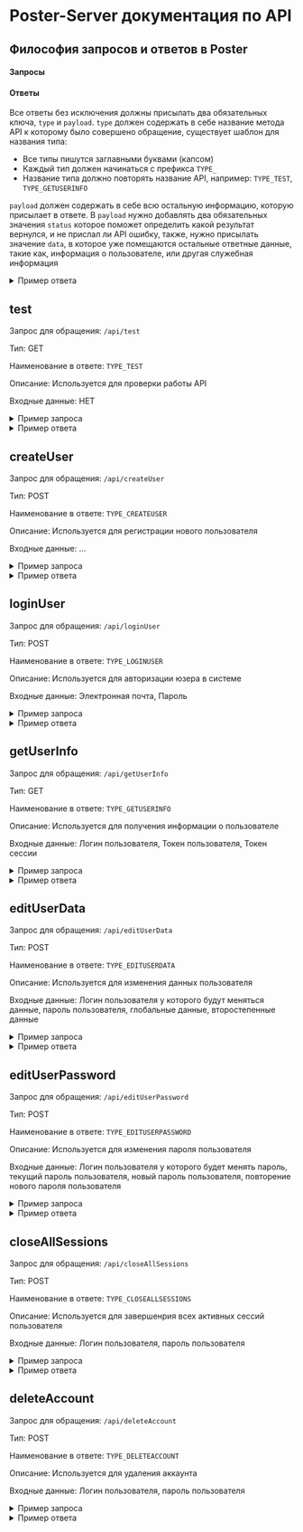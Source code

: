 # Poster-Server документация по API

## Философия запросов и ответов в Poster
#### Запросы

#### Ответы
Все ответы без исключения должны присылать два обязательных ключа, `type` и `payload`.
`type` должен содержать в себе название метода API к которому было совершено обращение, существует шаблон для названия типа: 
* Все типы пишутся заглавными буквами (капсом)
* Каждый тип должен начинаться с префикса `TYPE_`
* Название типа должно повторять название API, например: `TYPE_TEST`, `TYPE_GETUSERINFO`

`payload` должен содержать в себе всю остальную информацию, которую присылает в ответе. 
В `payload` нужно добавлять два обязательных значения `status` которое поможет определить какой результат вернулся, и не прислал ли API ошибку, также, нужно присылать значение `data`, в которое уже помещаются остальные ответные данные, такие как, информация о пользователе, или другая служебная информация
<details>
  <summary>Пример ответа</summary>
  <pre><code>
{
	type: "TYPE_TEST", 
    payload: {
	    status: "OK",
        data: {
	        value: "API WORK!"
        }
    }
}
	</code></pre>
</details>


## test
Запрос для обращения: `/api/test`

Тип: GET 

Наименование в ответе: `TYPE_TEST`

Описание: Используется для проверки работы API

Входные данные: НЕТ

<details>
  <summary>Пример запроса</summary>
  <pre><code>
http://localhost:3001/api/test
	</code></pre>
</details>
<details>
  <summary>Пример ответа</summary>
  <pre><code>
{
	type: "TYPE_TEST", 
    payload: {
	    status: "OK",
        data: {
	        value: "API WORK!"
        }
    }
}
	</code></pre>
</details>

## createUser
Запрос для обращения: `/api/createUser`

Тип: POST

Наименование в ответе: `TYPE_CREATEUSER`

Описание: Используется для регистрации нового пользователя

Входные данные: ...

<details>
  <summary>Пример запроса</summary>
  <pre><code>
{
	login: *USER_LOGIN*,
	email: *USER_EMAIL*,
	fullname: *USER_FULLNAME*,
	password: *USER_PASSWORD*,
	passwordRepeat: *USER_PASSWORD_REPEAT*
}
	</code></pre>
</details>
<details>
  <summary>Пример ответа</summary>
  <pre><code>
{
    type: "TYPE_CREATEUSER", 
    payload: {
	    status: "OK", 
	    data: *SESSION_TOKEN*
    }
}
	</code></pre>
</details>

## loginUser
Запрос для обращения: `/api/loginUser`

Тип: POST

Наименование в ответе: `TYPE_LOGINUSER`

Описание: Используется для авторизации юзера в системе

Входные данные: Электронная почта, Пароль

<details>
  <summary>Пример запроса</summary>
  <pre><code>
{
	email: *USER_EMAIL*,
	password: *USER_PASSWORD*,
}
	</code></pre>
</details>
<details>
  <summary>Пример ответа</summary>
  <pre><code>
{
    type: "TYPE_CREATEUSER", 
    payload: {
	    status: "OK", 
	    data: *SESSION_TOKEN*
    }
}
	</code></pre>
</details>

## getUserInfo
Запрос для обращения: `/api/getUserInfo`

Тип: GET

Наименование в ответе: `TYPE_GETUSERINFO`

Описание: Используется для получения информации о пользователе

Входные данные: Логин пользователя, Токен пользователя, Токен сессии

<details>
  <summary>Пример запроса</summary>
  <pre><code>
http://localhost:3001/api/getUserInfo?login=*USER_LOGIN*
http://localhost:3001/api/getUserInfo?token=*USER_TOKEN*
http://localhost:3001/api/getUserInfo?session=*USER_SESSION*
	</code></pre>
</details>
<details>
  <summary>Пример ответа</summary>
  <pre><code>
{
	type: "TYPE_GETUSERINFO",
	payload: {
		status: "OK",
		data: {
			login: *USER_LOGIN*,
			fullname: *USER_FULLNAME*,
			status: *USER_STATUS*,
			email: *USER_EMAIL*,
			accountInfo: {
				*OTHER_USER_INFO*
			},
		}
	}
}
	</code></pre>
</details>

## editUserData
Запрос для обращения: `/api/editUserData`

Тип: POST

Наименование в ответе: `TYPE_EDITUSERDATA`

Описание: Используется для изменения данных пользователя

Входные данные: Логин пользователя у которого будут меняться данные, пароль пользователя, глобальные данные, второстепенные данные

<details>
  <summary>Пример запроса</summary>
  <pre><code>
{
    userLogin: *USER_LOGIN*,
	password: *USER_PASSWORD*,
    global: {
		*USER_GLOBAL_DATA*
	},
    other: {
		*USER_OTHER_DATA*
	},
}
  </code></pre>
</details>
<details>
  <summary>Пример ответа</summary>
  <pre><code>
{
    type: "TYPE_EDITUSERDATA", 
    payload: {
		status: "OK",
		data: {
			newLogin: *NEW_USER_LOGIN*
		},
	}
}
	</code></pre>
</details>

## editUserPassword
Запрос для обращения: `/api/editUserPassword`

Тип: POST

Наименование в ответе: `TYPE_EDITUSERPASSWORD`

Описание: Используется для изменения пароля пользователя

Входные данные: Логин пользователя у которого будет менять пароль, текущий пароль пользователя, новый пароль пользователя, повторение нового пароля пользователя

<details>
  <summary>Пример запроса</summary>
  <pre><code>
{
    login: *USER_LOGIN*,
    oldPassword: *USER_OLD_PASSWORD*,
    newPassword: *USER_NEW_PASSWORD*,
    newPasswordRepeat: *USER_NEW_PASSWORD_REPEAT*,
}
  </code></pre>
</details>
<details>
  <summary>Пример ответа</summary>
  <pre><code>
{
    type: "TYPE_EDITUSERPASSWORD",
    payload: {
        status: "OK",
    },
}
	</code></pre>
</details>

## closeAllSessions
Запрос для обращения: `/api/closeAllSessions`

Тип: POST

Наименование в ответе: `TYPE_CLOSEALLSESSIONS`

Описание: Используется для завершенрия всех активных сессий пользователя

Входные данные: Логин пользователя, пароль пользователя

<details>
  <summary>Пример запроса</summary>
  <pre><code>
{
    login: *USER_LOGIN*,
    password: *USER_PASSWORD*,
}
  </code></pre>
</details>
<details>
  <summary>Пример ответа</summary>
  <pre><code>
{
    type: "TYPE_CLOSEALLSESSIONS",
    payload: {
        status: "OK",
    },
}
	</code></pre>
</details>

## deleteAccount
Запрос для обращения: `/api/deleteAccount`

Тип: POST

Наименование в ответе: `TYPE_DELETEACCOUNT`

Описание: Используется для удаления аккаунта

Входные данные: Логин пользователя, пароль пользователя

<details>
  <summary>Пример запроса</summary>
  <pre><code>
{
    login: *USER_LOGIN*,
    password: *USER_PASSWORD*,
}
  </code></pre>
</details>
<details>
  <summary>Пример ответа</summary>
  <pre><code>
{
    type: "TYPE_DELETEACCOUNT",
    payload: {
        status: "OK",
    },
}
	</code></pre>
</details>